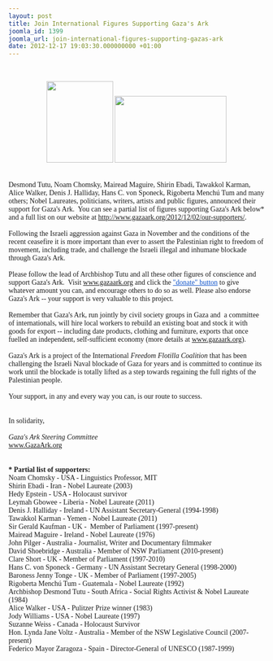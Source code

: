 ```yaml
---
layout: post
title: Join International Figures Supporting Gaza's Ark
joomla_id: 1399
joomla_url: join-international-figures-supporting-gazas-ark
date: 2012-12-17 19:03:30.000000000 +01:00
---
```

<div align="center">
<div><span style="font-family: Times New Roman,Times,serif;"><big><big><strong></strong></big></big><br /> </span></div>
</div>
<span style="font-family: Times New Roman,Times,serif;"> </span>
<div>
<div><span style="font-family: Times New Roman,Times,serif;"><br /> </span>
<div align="center"><span style="font-family: Times New Roman,Times,serif;"><img src="https://mail.google.com/mail/?ui=2&ik=68fe79b6e1&view=att&th=13baa1c2faac6299&attid=0.1&disp=emb&zw&atsh=1" height="160" width="131" /> <img src="https://mail.google.com/mail/?ui=2&ik=68fe79b6e1&view=att&th=13baa1c2faac6299&attid=0.2&disp=emb&zw&atsh=1" height="131" width="220" /><br /> </span></div>
<span style="font-family: Times New Roman,Times,serif;"><br /> </span>
<div><span style="font-family: Times New Roman,Times,serif;"><br /> </span></div>
<span style="font-family: Times New Roman,Times,serif;"> </span>
<div><span style="font-family: Times New Roman,Times,serif;">Desmond Tutu,             Noam Chomsky, Mairead Maguire, Shirin Ebadi, Tawakkol             Karman, Alice Walker, Denis J. Halliday, Hans C. von             Sponeck, </span><span style="font-family: Times New Roman,Times,serif;"><span style="font-family: Times New Roman,Times,serif;">Rigoberta Menchú Tum </span> and many others; Nobel Laureates, politicians,             writers, artists and public figures, announced their support             for Gaza's Ark.  You can see a partial list of figures             supporting Gaza's Ark below* and a full list on our website             at </span><span style="font-family: Times New Roman,Times,serif;"><a href="http://www.gazaark.org/2012/12/02/our-supporters/" target="_blank">http://www.gazaark.org/2012/<wbr></wbr>12/02/our-supporters/</a>.<br /> <br /> Following the Israeli aggression against Gaza in November             and the conditions of the recent ceasefire it is more             important than ever to assert the Palestinian right to             freedom of movement, including trade, and challenge the             Israeli illegal and inhumane blockade through Gaza's Ark.<br /> </span></div>
<span style="font-family: Times New Roman,Times,serif;"> </span>
<div><span style="font-family: Times New Roman,Times,serif;"><br /> </span></div>
<span style="font-family: Times New Roman,Times,serif;"> </span>
<div><span style="font-family: Times New Roman,Times,serif;">Please follow             the lead of Archbishop Tutu and all these other             figures of conscience and support Gaza's Ark.  Visit <a href="http://www.gazaark.org" target="_blank">www.gazaark.org</a> and             click the <a href="http://www.gazaark.org/donate/" style="color: #1155cc;" target="_blank">"donate"               button</a> to give whatever amount you can, and encourage             others to do so as well. Please </span><span style="font-family: Times New Roman,Times,serif;">also </span><span style="font-family: Times New Roman,Times,serif;"> endorse Gaza's Ark -- your support is             very valuable to this project.<br /> </span></div>
<div><span style="font-family: Times New Roman,Times,serif;"><br /> </span></div>
<span style="font-family: Times New Roman,Times,serif;"> </span>
<div><span style="font-family: Times New Roman,Times,serif;">Remember that             Gaza's Ark, run jointly by civil society groups in Gaza             and  a committee of internationals, will hire local workers             to rebuild an existing boat and stock it with goods             for export -- including date products, clothing and             furniture,             exports that once fuelled an independent, self-sufficient             economy (more details at <a href="http://www.gazaark.org" target="_blank">www.gazaark.org</a>).  <br /> <br /> Gaza's Ark is a project of the International <em>Freedom               Flotilla Coalition</em> that has been challenging the             Israeli Naval blockade of Gaza for years and is committed to             continue its work until the blockade is totally lifted as a             step towards regaining the full rights of the Palestinian             people.<br /> </span></div>
<span style="font-family: Times New Roman,Times,serif;"> </span>
<div><span style="font-family: Times New Roman,Times,serif;"><br /> </span></div>
<span style="font-family: Times New Roman,Times,serif;"> </span>
<div><span style="font-family: Times New Roman,Times,serif;">Your support, in             any and every way you can, is our route to success.</span></div>
<span style="font-family: Times New Roman,Times,serif;"> </span>
<div><span style="font-family: Times New Roman,Times,serif;"><br /> </span></div>
<span style="font-family: Times New Roman,Times,serif;"> <br /> In solidarity,<br /> <br /> <em> Gaza's Ark Steering Committee </em><br /> <a href="http://www.gazaa" target="_blank">www.GazaA</a><a href="http://rk.org" target="_blank">rk.org</a><br /> <br /> <br /> <strong> * Partial list of supporters:</strong></span><br /> <span style="font-family: Times New Roman,Times,serif;">Noam Chomsky - USA -           Linguistics Professor, MIT <br /> Shirin Ebadi - Iran - Nobel Laureate (2003) <br /> Hedy Epstein - USA - Holocaust survivor <br /> Leymah Gbowee - Liberia - Nobel Laureate (2011) <br /> Denis J. Halliday - Ireland - UN Assistant Secretary-General           (1994-1998) <br /> Tawakkol Karman - Yemen - Nobel Laureate (2011) <br /> Sir Gerald Kaufman - UK -  Member of Parliament (1997-present)           <br /> Mairead Maguire - Ireland - Nobel Laureate (1976) <br /> John Pilger - Australia - Journalist, Writer and Documentary           filmmaker <br /> David Shoebridge - Australia - Member of NSW Parliament           (2010-present)<br /> Clare Short - UK - Member of Parliament (1997-2010) <br /> Hans C. von Sponeck - Germany - UN Assistant Secretary General           (1998-2000)<br /> Baroness Jenny Tonge - UK - Member of Parliament (1997-2005) <br /> Rigoberta Menchú Tum - Guatemala - Nobel Laureate (1992)<br /> Archbishop Desmond Tutu - South Africa - Social Rights           Activist & Nobel Laureate (1984) <br /> </span>
<div lang="x-western"><span style="font-family: Times New Roman,Times,serif;"> Alice Walker - USA - Pulitzer             Prize winner (1983) <br /> Jody Williams - USA - Nobel Laureate (1997) <br /> Suzanne Weiss - Canada - Holocaust Survivor<br /> Hon. Lynda Jane Voltz - Australia - Member of the NSW             Legislative Council (2007-present)<br /> Federico Mayor Zaragoza - Spain - Director-General of UNESCO             (1987-1999)</span><span style="font-family: Times New Roman,Times,serif;"><br /> </span></div>
</div>
</div>

